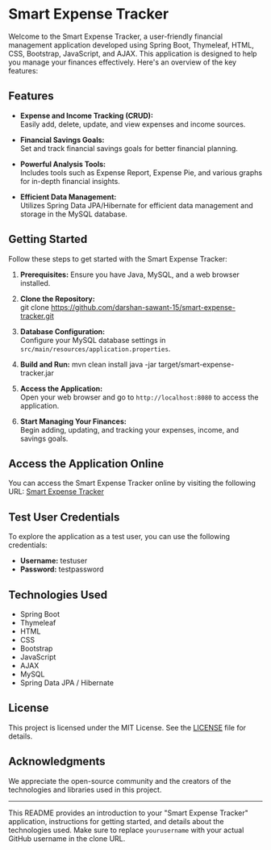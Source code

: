 # Smart Expense Tracker

Welcome to the Smart Expense Tracker, a user-friendly financial management application developed using Spring Boot, Thymeleaf, HTML, CSS, Bootstrap, JavaScript, and AJAX. This application is designed to help you manage your finances effectively. Here's an overview of the key features:

## Features

- **Expense and Income Tracking (CRUD):**  
  Easily add, delete, update, and view expenses and income sources. 

- **Financial Savings Goals:**  
  Set and track financial savings goals for better financial planning.

- **Powerful Analysis Tools:**  
  Includes tools such as Expense Report, Expense Pie, and various graphs for in-depth financial insights.

- **Efficient Data Management:**  
  Utilizes Spring Data JPA/Hibernate for efficient data management and storage in the MySQL database.

## Getting Started

Follow these steps to get started with the Smart Expense Tracker:

1. **Prerequisites:** Ensure you have Java, MySQL, and a web browser installed.

2. **Clone the Repository:**  
git clone https://github.com/darshan-sawant-15/smart-expense-tracker.git

3. **Database Configuration:**  
Configure your MySQL database settings in `src/main/resources/application.properties`.

4. **Build and Run:**
mvn clean install
java -jar target/smart-expense-tracker.jar

5. **Access the Application:**  
Open your web browser and go to `http://localhost:8080` to access the application.

6. **Start Managing Your Finances:**  
Begin adding, updating, and tracking your expenses, income, and savings goals.

## Access the Application Online

You can access the Smart Expense Tracker online by visiting the following URL: [Smart Expense Tracker](https://smart-expense-tracker-production.up.railway.app)

## Test User Credentials

To explore the application as a test user, you can use the following credentials:

- **Username:** testuser
- **Password:** testpassword

## Technologies Used

- Spring Boot
- Thymeleaf
- HTML
- CSS
- Bootstrap
- JavaScript
- AJAX
- MySQL
- Spring Data JPA / Hibernate

## License

This project is licensed under the MIT License. See the [LICENSE](LICENSE) file for details.

## Acknowledgments

We appreciate the open-source community and the creators of the technologies and libraries used in this project.

---

This README provides an introduction to your "Smart Expense Tracker" application, instructions for getting started, and details about the technologies used. Make sure to replace `yourusername` with your actual GitHub username in the clone URL.

